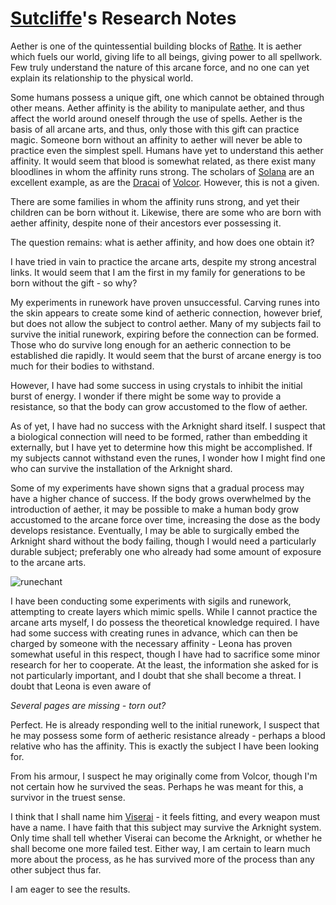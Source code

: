 # [Sutcliffe](~Sutcliffe)'s Research Notes

Aether is one of the quintessential building blocks of [Rathe](../../world-of-rathe/world-of-rathe.md). It is aether which fuels our world, giving life to all beings, giving power to all spellwork. Few truly understand the nature of this arcane force, and no one can yet explain its relationship to the physical world.

Some humans possess a unique gift, one which cannot be obtained through other means. Aether affinity is the ability to manipulate aether, and thus affect the world around oneself through the use of spells. Aether is the basis of all arcane arts, and thus, only those with this gift can practice magic. Someone born without an affinity to aether will never be able to practice even the simplest spell. Humans have yet to understand this aether affinity. It would seem that blood is somewhat related, as there exist many bloodlines in whom the affinity runs strong. The scholars of [Solana](../../world-of-rathe/solana/solana.html) are an excellent example, as are the [Dracai](~Dracai) of [Volcor](../../world-of-rathe/volcor/volcor.html). However, this is not a given.

There are some families in whom the affinity runs strong, and yet their children can be born without it. Likewise, there are some who are born with aether affinity, despite none of their ancestors ever possessing it.

The question remains: what is aether affinity, and how does one obtain it?

I have tried in vain to practice the arcane arts, despite my strong ancestral links. It would seem that I am the first in my family for generations to be born without the gift - so why?

My experiments in runework have proven unsuccessful. Carving runes into the skin appears to create some kind of aetheric connection, however brief, but does not allow the subject to control aether. Many of my subjects fail to survive the initial runework, expiring before the connection can be formed. Those who do survive long enough for an aetheric connection to be established die rapidly. It would seem that the burst of arcane energy is too much for their bodies to withstand.

However, I have had some success in using crystals to inhibit the initial burst of energy. I wonder if there might be some way to provide a resistance, so that the body can grow accustomed to the flow of aether.

As of yet, I have had no success with the Arknight shard itself. I suspect that a biological connection will need to be formed, rather than embedding it externally, but I have yet to determine how this might be accomplished. If my subjects cannot withstand even the runes, I wonder how I might find one who can survive the installation of the Arknight shard.

Some of my experiments have shown signs that a gradual process may have a higher chance of success. If the body grows overwhelmed by the introduction of aether, it may be possible to make a human body grow accustomed to the arcane force over time, increasing the dose as the body develops resistance. Eventually, I may be able to surgically embed the Arknight shard without the body failing, though I would need a particularly durable subject; preferably one who already had some amount of exposure to the arcane arts.

<img src="https://d2hl7maqck52px.cloudfront.net/main-story/03-crucible-of-war/runechant.webp" alt="runechant" class="center">

I have been conducting some experiments with sigils and runework, attempting to create layers which mimic spells. While I cannot practice the arcane arts myself, I do possess the theoretical knowledge required. I have had some success with creating runes in advance, which can then be charged by someone with the necessary affinity - Leona has proven somewhat useful in this respect, though I have had to sacrifice some minor research for her to cooperate. At the least, the information she asked for is not particularly important, and I doubt that she shall become a threat. I doubt that Leona is even aware of

*Several pages are missing - torn out?*

Perfect. He is already responding well to the initial runework, I suspect that he may possess some form of aetheric resistance already - perhaps a blood relative who has the affinity. This is exactly the subject I have been looking for.

From his armour, I suspect he may originally come from Volcor, though I'm not certain how he survived the seas. Perhaps he was meant for this, a survivor in the truest sense.

I think that I shall name him [Viserai](../../heroes-of-rathe/viserai-about.html) - it feels fitting, and every weapon must have a name. I have faith that this subject may survive the Arknight system. Only time shall tell whether Viserai can become the Arknight, or whether he shall become one more failed test. Either way, I am certain to learn much more about the process, as he has survived more of the process than any other subject thus far.

I am eager to see the results.

